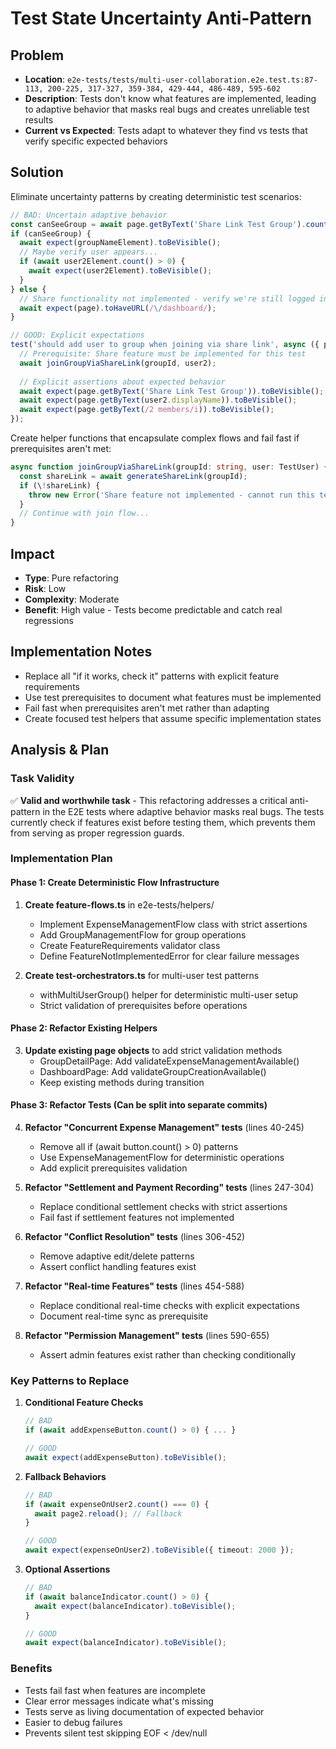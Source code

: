 # Test State Uncertainty Anti-Pattern

## Problem
- **Location**: `e2e-tests/tests/multi-user-collaboration.e2e.test.ts:87-113, 200-225, 317-327, 359-384, 429-444, 486-489, 595-602`
- **Description**: Tests don't know what features are implemented, leading to adaptive behavior that masks real bugs and creates unreliable test results
- **Current vs Expected**: Tests adapt to whatever they find vs tests that verify specific expected behaviors

## Solution
Eliminate uncertainty patterns by creating deterministic test scenarios:

```typescript
// BAD: Uncertain adaptive behavior
const canSeeGroup = await page.getByText('Share Link Test Group').count() > 0;
if (canSeeGroup) {
  await expect(groupNameElement).toBeVisible();
  // Maybe verify user appears...
  if (await user2Element.count() > 0) {
    await expect(user2Element).toBeVisible();
  }
} else {
  // Share functionality not implemented - verify we're still logged in
  await expect(page).toHaveURL(/\/dashboard/);
}

// GOOD: Explicit expectations
test('should add user to group when joining via share link', async ({ page }) => {
  // Prerequisite: Share feature must be implemented for this test
  await joinGroupViaShareLink(groupId, user2);
  
  // Explicit assertions about expected behavior
  await expect(page.getByText('Share Link Test Group')).toBeVisible();
  await expect(page.getByText(user2.displayName)).toBeVisible();
  await expect(page.getByText(/2 members/i)).toBeVisible();
});
```

Create helper functions that encapsulate complex flows and fail fast if prerequisites aren't met:

```typescript
async function joinGroupViaShareLink(groupId: string, user: TestUser) {
  const shareLink = await generateShareLink(groupId);
  if (\!shareLink) {
    throw new Error('Share feature not implemented - cannot run this test');
  }
  // Continue with join flow...
}
```

## Impact
- **Type**: Pure refactoring
- **Risk**: Low  
- **Complexity**: Moderate
- **Benefit**: High value - Tests become predictable and catch real regressions

## Implementation Notes
- Replace all "if it works, check it" patterns with explicit feature requirements
- Use test prerequisites to document what features must be implemented
- Fail fast when prerequisites aren't met rather than adapting
- Create focused test helpers that assume specific implementation states

## Analysis & Plan

### Task Validity
✅ **Valid and worthwhile task** - This refactoring addresses a critical anti-pattern in the E2E tests where adaptive behavior masks real bugs. The tests currently check if features exist before testing them, which prevents them from serving as proper regression guards.

### Implementation Plan

#### Phase 1: Create Deterministic Flow Infrastructure
1. **Create feature-flows.ts** in e2e-tests/helpers/
   - Implement ExpenseManagementFlow class with strict assertions
   - Add GroupManagementFlow for group operations
   - Create FeatureRequirements validator class
   - Define FeatureNotImplementedError for clear failure messages

2. **Create test-orchestrators.ts** for multi-user test patterns
   - withMultiUserGroup() helper for deterministic multi-user setup
   - Strict validation of prerequisites before operations

#### Phase 2: Refactor Existing Helpers
3. **Update existing page objects** to add strict validation methods
   - GroupDetailPage: Add validateExpenseManagementAvailable()
   - DashboardPage: Add validateGroupCreationAvailable()
   - Keep existing methods during transition

#### Phase 3: Refactor Tests (Can be split into separate commits)
4. **Refactor "Concurrent Expense Management" tests** (lines 40-245)
   - Remove all if (await button.count() > 0) patterns
   - Use ExpenseManagementFlow for deterministic operations
   - Add explicit prerequisites validation

5. **Refactor "Settlement and Payment Recording" tests** (lines 247-304)
   - Replace conditional settlement checks with strict assertions
   - Fail fast if settlement features not implemented

6. **Refactor "Conflict Resolution" tests** (lines 306-452)
   - Remove adaptive edit/delete patterns
   - Assert conflict handling features exist

7. **Refactor "Real-time Features" tests** (lines 454-588)
   - Replace conditional real-time checks with explicit expectations
   - Document real-time sync as prerequisite

8. **Refactor "Permission Management" tests** (lines 590-655)
   - Assert admin features exist rather than checking conditionally

### Key Patterns to Replace

1. **Conditional Feature Checks**
   ```typescript
   // BAD
   if (await addExpenseButton.count() > 0) { ... }
   
   // GOOD
   await expect(addExpenseButton).toBeVisible();
   ```

2. **Fallback Behaviors**
   ```typescript
   // BAD
   if (await expenseOnUser2.count() === 0) {
     await page2.reload(); // Fallback
   }
   
   // GOOD
   await expect(expenseOnUser2).toBeVisible({ timeout: 2000 });
   ```

3. **Optional Assertions**
   ```typescript
   // BAD
   if (await balanceIndicator.count() > 0) {
     await expect(balanceIndicator).toBeVisible();
   }
   
   // GOOD
   await expect(balanceIndicator).toBeVisible();
   ```

### Benefits
- Tests fail fast when features are incomplete
- Clear error messages indicate what's missing
- Tests serve as living documentation of expected behavior
- Easier to debug failures
- Prevents silent test skipping
EOF < /dev/null